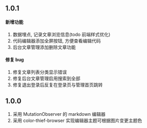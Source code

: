 ## 1.0.1
#### 新增功能
1. 数据埋点, 记录文章浏览信息(todo 前端样式优化)
2. 代码编辑器添加全屏按钮, 方便查看编辑代码
3. 后台文章管理添加删除文章功能
#### 修复 bug
1. 修复文章列表分类显示错误
2. 修复后台文章管理启用搜索到全部
3. 修复退出登录后反复在登录页与管理首页跳转


## 1.0.0
1. 采用 MutationObserver 的 markdown 编辑器
2. 采用 color-thief-browser 实现编辑器主题可根据图片变更主题色